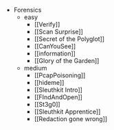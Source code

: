 - Forensics
	- easy
		- [[Verify]]
		- [[Scan Surprise]]
		- [[Secret of the Polyglot]]
		- [[CanYouSee]]
		- [[information]]
		- [[Glory of the Garden]]
	- medium
		- [[PcapPoisoning]]
		- [[hideme]]
		- [[Sleuthkit Intro]]
		- [[FIndAndOpen]]
		- [[St3g0]]
		- [[Sleuthkit Apprentice]]
		- [[Redaction gone wrong]]
	